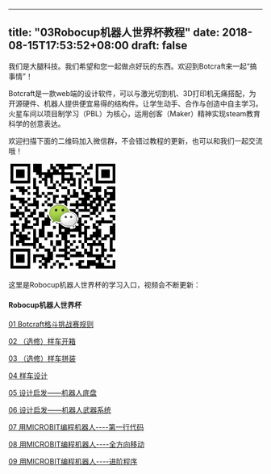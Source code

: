 
---
title: "03Robocup机器人世界杯教程"
date: 2018-08-15T17:53:52+08:00
draft: false
---

我们是大腿科技。我们希望和您一起做点好玩的东西。欢迎到Botcraft来一起“搞事情”！

Botcraft是一款web端的设计软件，可以与激光切割机、3D打印机无痛搭配，为开源硬件、机器人提供便宜易得的结构件。让学生动手、合作与创造中自主学习。火星车间以项目制学习（PBL）为核心，运用创客（Maker）精神实现steam教育科学的创意表达。

欢迎扫描下面的二维码加入微信群，不会错过教程的更新，也可以和我们一起交流哦！

<img src="../img/WechatIMG1189.jpeg" style="width: 215px; margin: unset;"/>

这里是Robocup机器人世界杯的学习入口，视频会不断更新：
#### Robocup机器人世界杯

[01 Botcraft格斗挑战赛规则](rcj1)

[02 （选修）样车开箱](rcj2)

[03 （选修）样车拼装](rcj3)

[04 样车设计](rcj4)

[05 设计启发——机器人底盘](rcj5)

[06 设计启发——机器人武器系统](rcj6)

[07 用MICROBIT编程机器人----第一行代码](rcj7)

[08 用MICROBIT编程机器人----全方向移动](rcj8)

[09 用MICROBIT编程机器人----进阶程序](rcj9)
